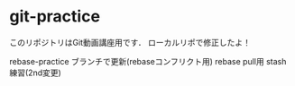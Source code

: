 # git-practice
このリポジトリはGit動画講座用です．
ローカルリポで修正したよ！　　

rebase-practice ブランチで更新(rebaseコンフリクト用)
rebase pull用
stash練習(2nd変更)
